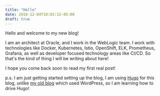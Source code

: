 ```yaml
---
title: "Hello"
date: 2018-12-04T10:02:12-05:00
draft: true
---
```

Hello and welcome to my new blog!  

I am an architect at Oracle, and I work in the WebLogic team.  I work with 
technologies like Docker, Kubernetes, Istio, OpenShift, ELK, Prometheus,
Grafana, as well as developer focused technology areas like CI/CD.  So that's 
the kind of thing I will be writing about here! 

I hope you come back soon to read my first real post! 

p.s. I am just getting started setting up the blog, I am using 
[Hugo](https://gohugo.io/) for this blog, unlike 
[my old blog](http://redstack.wordpress.com) which used WordPress, 
so I am learning how to drive Hugo! 
